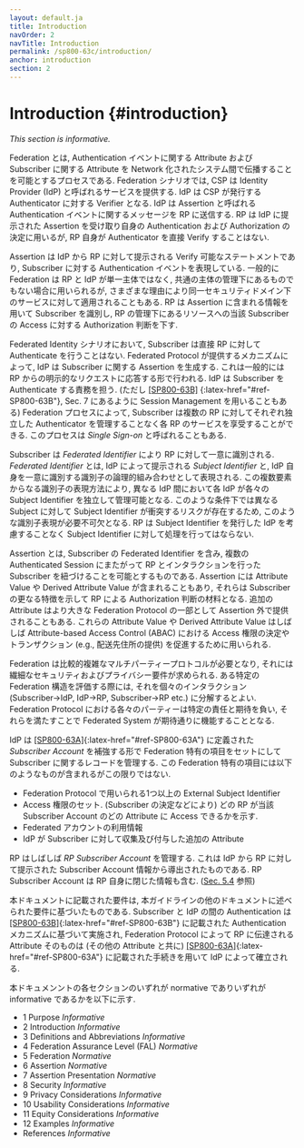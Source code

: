 ```yaml
---
layout: default.ja
title: Introduction
navOrder: 2
navTitle: Introduction
permalink: /sp800-63c/introduction/
anchor: introduction
section: 2
---
```


# Introduction {#introduction}

*This section is informative.*

<!--
Federation is a process that allows for the conveyance of authentication attributes and subscriber attributes across networked systems. In a federation scenario, the CSP provides a service known as an identity provider, or IdP. The IdP acts as a verifier for authenticators issued by the CSP. The IdP sends a message, called an assertion, about this authentication event to the RP. The RP receives the assertion provided by the IdP and uses it for authentication and authorization decisions, but the RP does not verify the authenticator directly.
-->

Federation とは, Authentication イベントに関する Attribute および Subscriber に関する Attribute を Network 化されたシステム間で伝播することを可能とするプロセスである.
Federation シナリオでは, CSP は Identity Provider (IdP) と呼ばれるサービスを提供する.
IdP は CSP が発行する Authenticator に対する Verifier となる.
IdP は Assertion と呼ばれる Authentication イベントに関するメッセージを RP に送信する.
RP は IdP に提示された Assertion を受け取り自身の Authentication および Authorization の決定に用いるが, RP 自身が Authenticator を直接 Verify することはない.

<!--
Assertions are verifiable statements from an IdP to an RP that represent an authentication event for a subscriber. Federation is generally used when the RP and the IdP are not a single entity or are not under common administration, though federation can be applied within a single security domain for a variety of reasons. The RP uses the information in the assertion to identify the subscriber and make authorization decisions about their access to resources controlled by the RP.
-->

Assertion は IdP から RP に対して提示される Verify 可能なステートメントであり, Subscriber に対する Authentication イベントを表現している.
一般的に Federation は RP と IdP が単一主体ではなく, 共通の主体の管理下にあるものでもない場合に用いられるが, さまざまな理由により同一セキュリティドメイン下のサービスに対して適用されることもある.
RP は Assertion に含まれる情報を用いて Subscriber を識別し, RP の管理下にあるリソースへの当該 Subscriber の Access に対する Authorization 判断を下す.

<!--
In a federated identity scenario, the subscriber does not authenticate directly to the RP. Instead, the federation protocol defines a mechanism for an IdP to generate an assertion associated with a subscriber, generally in response to an explicit request from the RP. The IdP is responsible for authenticating the subscriber (though it may use session management as described in [[SP800-63B]](../_sp800-63b/sec7_session.md#sec7){:latex-href="#ref-SP800-63B"}, Sec. 7). The federation process allows the subscriber to obtain services from multiple RPs without the need to hold or maintain separate authenticators at each RP, a process sometimes known as *single sign-on*.
-->

Federated Identity シナリオにおいて, Subscriber は直接 RP に対して Authenticate を行うことはない.
Federated Protocol が提供するメカニズムによって, IdP は Subscriber に関する Assertion を生成する. これは一般的には RP からの明示的なリクエストに応答する形で行われる.
IdP は Subscriber を Authenticate する責務を担う. (ただし [[SP800-63B]](../_sp800-63b/sec7_session.ja.md#sec7) {:latex-href="#ref-SP800-63B"}, Sec. 7 にあるように Session Management を用いることもある)
Federation プロセスによって, Subscriber は複数の RP に対してそれぞれ独立した Authenticator を管理することなく各 RP のサービスを享受することができる. このプロセスは *Single Sign-on* と呼ばれることもある.

<!--
The subscriber is uniquely identified to the RP by a *federated identifier*, which is a logical combination of the *subject identifier* as asserted by the IdP as well as a unique identifier for the IdP itself. This multi-part identifier pattern is required because different IdPs manage their subject identifiers independently, and could therefore potentially collide in their choices of subject identifiers for different subjects. Therefore, it is imperative that an RP never process the subject identifier without taking into account which IdP issued that subject identifier.
-->

Subscriber は *Federated Identifier* により RP に対して一意に識別される. *Federated Identifier* とは, IdP によって提示される *Subject Identifier* と, IdP 自身を一意に識別する識別子の論理的組み合わせとして表現される.
この複数要素からなる識別子の表現方法により, 異なる IdP 間において各 IdP が各々の Subject Identifier を独立して管理可能となる. このような条件下では異なる Subject に対して Subject Identifier が衝突するリスクが存在するため, このような識別子表現が必要不可欠となる.
RP は Subject Identifier を発行した IdP を考慮することなく Subject Identifier に対して処理を行ってはならない.

<!--
An assertion includes a federated identifier for the subscriber, allowing association of the subscriber with their interactions with the RP over multiple authenticated sessions. Assertions may also include attribute values or derived attribute values that further characterize the subscriber and support authorization decisions at the RP. Additional attributes may also be available outside of the assertion as part of the larger federation protocol. These attribute values and derived attribute values are often used in determining access privileges for attribute-based access control (ABAC) or facilitating a transaction (e.g., providing a shipping address).
-->

Assertion とは, Subscriber の Federated Identifier を含み, 複数の Authenticated Session にまたがって RP とインタラクションを行った Subscriber を紐づけることを可能とするものである.
Assertion には Attribute Value や Derived Attribute Value が含まれることもあり, それらは Subscriber の更なる特徴を示して RP による Authorization 判断の材料となる.
追加の Attribute はより大きな Federation Protocol の一部として Assertion 外で提供されることもある.
これらの Attribute Value や Derived Attribute Value はしばしば Attribute-based Access Control (ABAC) における Access 権限の決定やトランザクション (e.g., 配送先住所の提供) を促進するために用いられる.

<!--
Federation requires relatively complex multiparty protocols that have subtle security and privacy requirements. When evaluating a particular federation structure, it may be instructive to break it down into its component interactions: the subscriber to the IdP, the IdP to the RP, and the subscriber to the RP. Each party in a federation protocol bears specific responsibilities and expectations that must be fulfilled in order for the federated system to function as intended.
-->

Federation は比較的複雑なマルチパーティープロトコルが必要となり, それには繊細なセキュリティおよびプライバシー要件が求められる.
ある特定の Federation 構造を評価する際には, それを個々のインタラクション (Subscriber->IdP, IdP->RP, Subscriber->RP etc.) に分解するとよい.
Federation Protocol における各々のパーティーは特定の責任と期待を負い, それらを満たすことで Federated System が期待通りに機能することとなる.

<!--
The IdP maintains a record for the subscriber that augments the _subscriber account_ defined in [[SP800-63A]](../_sp800-63a/sec1_purpose.md#purpose){:latex-href="#ref-SP800-63A"} with a set of federation-specific items, including but not limited to the following:
-->

IdP は [[SP800-63A]](../_sp800-63a/sec1_purpose.ja.md#purpose){:latex-href="#ref-SP800-63A"} に定義された _Subscriber Account_ を補強する形で Federation 特有の項目をセットにして Subscriber に関するレコードを管理する. この Federation 特有の項目には以下のようなものが含まれるがこの限りではない.

<!--
- One or more external subject identifiers, for use with a federation protocol
- A set of access rights, detailing which RPs can access which attributes of the subscriber account (such as runtime decisions by the subscriber)
- Federated account usage information
- Additional attributes collected or assigned by the IdP to the subscriber
-->

- Federation Protocol で用いられる1つ以上の External Subject Identifier
- Access 権限のセット. (Subscriber の決定などにより) どの RP が当該 Subscriber Account のどの Attribute に Access できるかを示す.
- Federated アカウントの利用情報
- IdP が Subscriber に対して収集及び付与した追加の Attribute

<!--
The RP often maintains an *RP subscriber account* for the subscriber, which is derived from the augmented subscriber account information disclosed to the RP by the IdP. The RP subscriber account also contains information local to the RP itself, as described in [Sec. 5.4](../sec5_federation.md#rp-account).
-->

RP はしばしば *RP Subscriber Account* を管理する. これは IdP から RP に対して提示された Subscriber Account 情報から導出されたものである.
RP Subscriber Account は RP 自身に閉じた情報も含む. ([Sec. 5.4](../sec5_federation.ja.md#rp-account) 参照)

<!--
The requirements in this document build on the requirements in the other volumes of these guidelines. Authentication between the subscriber and the IdP will be based on the authentication mechanisms presented in [[SP800-63B]](../_sp800-63b/sec1_purpose.md#purpose){:latex-href="#ref-SP800-63B"}, while the federation protocol will convey attributes to the RP established at the IdP using procedures in [[SP800-63A]](../_sp800-63a/sec1_purpose.md#purpose){:latex-href="#ref-SP800-63A"} (along with other attributes).
-->

本ドキュメントに記載された要件は, 本ガイドラインの他のドキュメントに述べられた要件に基づいたものである.
Subscriber と IdP の間の Authentication は　[[SP800-63B]](../_sp800-63b/sec1_purpose.ja.md#purpose){:latex-href="#ref-SP800-63B"} に記載された Authentication メカニズムに基づいて実施され, Federation Protocol によって RP に伝達される Attribute そのものは (その他の Attribute と共に) [[SP800-63A]](../_sp800-63a/sec1_purpose.ja.md#purpose){:latex-href="#ref-SP800-63A"} に記載された手続きを用いて IdP によって確立される.

<!--
The following table states which sections of the document are normative and which are informative:
-->

本ドキュメンントの各セクションのいずれが normative でありいずれが informative であるかを以下に示す.

- 1 Purpose _Informative_
- 2 Introduction _Informative_
- 3 Definitions and Abbreviations _Informative_
- 4 Federation Assurance Level (FAL)  _Normative_
- 5 Federation  _Normative_
- 6 Assertion  _Normative_
- 7 Assertion Presentation  _Normative_
- 8 Security _Informative_
- 9 Privacy Considerations _Informative_
- 10 Usability Considerations _Informative_
- 11 Equity Considerations _Informative_
- 12 Examples _Informative_
- References _Informative_
